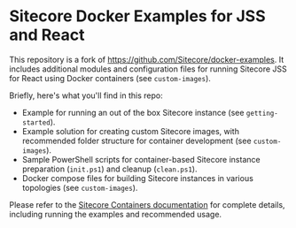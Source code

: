 # Sitecore Docker Examples for JSS and React

This repository is a fork of https://github.com/Sitecore/docker-examples. It includes additional modules and configuration files for running Sitecore JSS for React using Docker containers (see `custom-images`).

Briefly, here's what you'll find in this repo:

* Example for running an out of the box Sitecore instance (see `getting-started`).
* Example solution for creating custom Sitecore images, with recommended folder structure for container development (see `custom-images`).
* Sample PowerShell scripts for container-based Sitecore instance preparation (`init.ps1`) and cleanup (`clean.ps1`).
* Docker compose files for building Sitecore instances in various topologies (see `custom-images`).

Please refer to the [Sitecore Containers documentation](https://containers.doc.sitecore.com/) for complete details, including running the examples and recommended usage.
